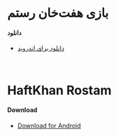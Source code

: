 # بازی هفت‌خان رستم


#### دانلود

* [دانلود برای اندروید](https://1drv.ms/u/c/0c5a5102c063fc23/EYnJ5dcUrOhIo6Rav5orI7ABFUQCgm3fcymglSv6Gukqhw?e=OHgHHO)

‌
‌
‌

# HaftKhan Rostam

#### Download 

* [Download for Android](https://1drv.ms/u/c/0c5a5102c063fc23/EYnJ5dcUrOhIo6Rav5orI7ABFUQCgm3fcymglSv6Gukqhw?e=OHgHHO)
